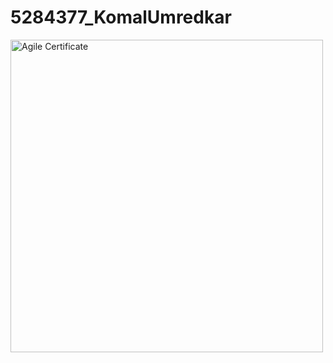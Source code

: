 # 5284377\_KomalUmredkar



<img src="https://github.com/komalumredkar26-cloud/5284377\_KomalUmredkar/raw/main/SDLC/Certificate/agilecertificate.png" width="500" alt="Agile Certificate">

